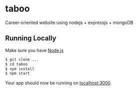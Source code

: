 # taboo 

Career-oriented website using nodejs + expressjs + mongoDB

## Running Locally

Make sure you have [Node.js](http://nodejs.org/) 

```sh
$ git clone ...
$ cd taboo
$ npm install
$ npm start
```
Your app should now be running on [localhost:3000](http://localhost:3000/).

